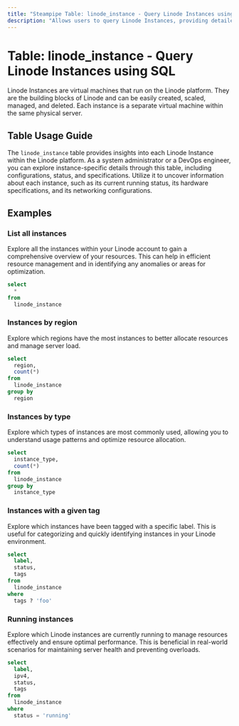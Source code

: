 ```yaml
---
title: "Steampipe Table: linode_instance - Query Linode Instances using SQL"
description: "Allows users to query Linode Instances, providing detailed information about each instance's configurations, status, and specifications."
---
```


# Table: linode_instance - Query Linode Instances using SQL

Linode Instances are virtual machines that run on the Linode platform. They are the building blocks of Linode and can be easily created, scaled, managed, and deleted. Each instance is a separate virtual machine within the same physical server.

## Table Usage Guide

The `linode_instance` table provides insights into each Linode Instance within the Linode platform. As a system administrator or a DevOps engineer, you can explore instance-specific details through this table, including configurations, status, and specifications. Utilize it to uncover information about each instance, such as its current running status, its hardware specifications, and its networking configurations.

## Examples

### List all instances
Explore all the instances within your Linode account to gain a comprehensive overview of your resources. This can help in efficient resource management and in identifying any anomalies or areas for optimization.

```sql
select
  *
from
  linode_instance
```

### Instances by region
Explore which regions have the most instances to better allocate resources and manage server load.

```sql
select
  region,
  count(*)
from
  linode_instance
group by
  region
```

### Instances by type
Explore which types of instances are most commonly used, allowing you to understand usage patterns and optimize resource allocation.

```sql
select
  instance_type,
  count(*)
from
  linode_instance
group by
  instance_type
```

### Instances with a given tag
Explore which instances have been tagged with a specific label. This is useful for categorizing and quickly identifying instances in your Linode environment.

```sql
select
  label,
  status,
  tags
from
  linode_instance
where
  tags ? 'foo'
```

### Running instances
Explore which Linode instances are currently running to manage resources effectively and ensure optimal performance. This is beneficial in real-world scenarios for maintaining server health and preventing overloads.

```sql
select
  label,
  ipv4,
  status,
  tags
from
  linode_instance
where
  status = 'running'
```